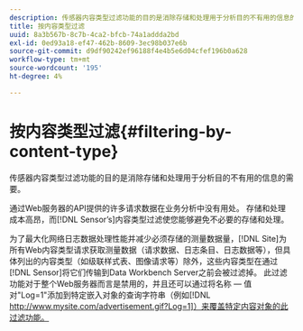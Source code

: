 ```yaml
---
description: 传感器内容类型过滤功能的目的是消除存储和处理用于分析目的不有用的信息的需要。
title: 按内容类型过滤
uuid: 8a3b567b-8c7b-4ca2-bfcb-74a1addda2bd
exl-id: 0ed93a18-ef47-462b-8609-3ec98b037e6b
source-git-commit: d9df90242ef96188f4e4b5e6d04cfef196b0a628
workflow-type: tm+mt
source-wordcount: '195'
ht-degree: 4%

---
```


# 按内容类型过滤{#filtering-by-content-type}

传感器内容类型过滤功能的目的是消除存储和处理用于分析目的不有用的信息的需要。

通过Web服务器的API提供的许多请求数据在业务分析中没有用处。 存储和处理成本高昂，而[!DNL Sensor’s]内容类型过滤使您能够避免不必要的存储和处理。

为了最大化网络日志数据处理性能并减少必须存储的测量数据量，[!DNL Site]为所有Web内容类型请求获取测量数据（请求数据、日志条目、日志数据等），但具体列出的内容类型（如级联样式表、图像请求等）除外，这些内容类型在通过[!DNL Sensor]将它们传输到Data Workbench Server之前会被过滤掉。 此过滤功能对于整个Web服务器而言是禁用的，并且还可以通过将名称 — 值对&quot;Log=1&quot;添加到特定嵌入对象的查询字符串（例如[!DNL http://www.mysite.com/advertisement.gif?Log=1]）来覆盖特定内容对象的此过滤功能。
